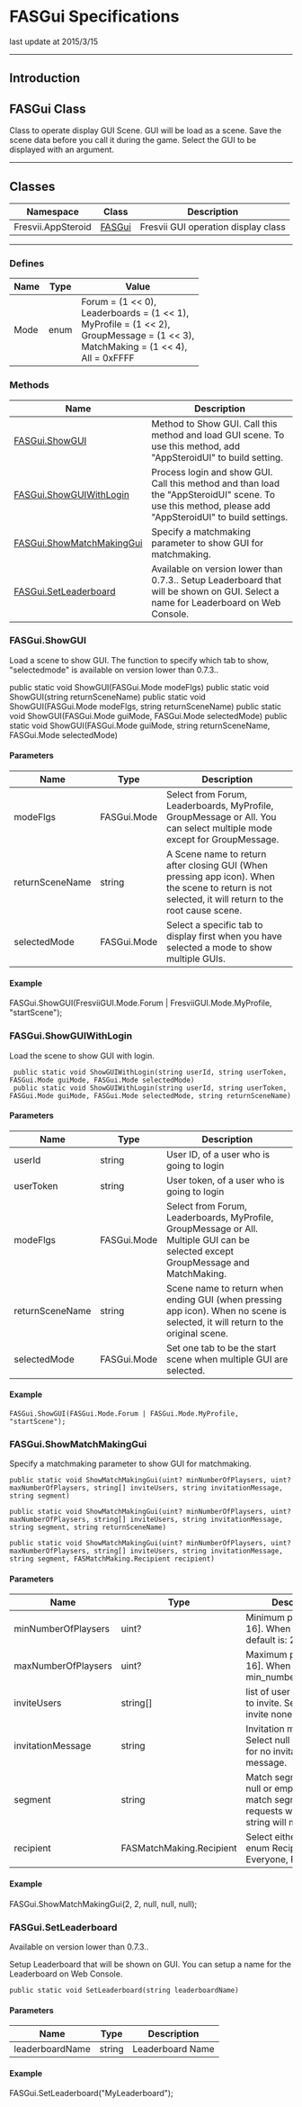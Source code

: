 # FASGui Specifications

last update at 2015/3/15

----------

## Introduction

## <a name ="FASGuiClass">FASGui Class</a>
Class to operate display GUI Scene. GUI will be load as a scene. Save the scene data before you call it during the game. Select the GUI to be displayed with an argument.

----------

## Classes

|Namespace|Class|Description|
|-------|------|-----|
|Fresvii.AppSteroid|[FASGui](#FASGuiClass)|Fresvii GUI operation display class |

----------

### Defines
|Name|Type|Value|
|------|-----|-----|
|Mode|enum|Forum = (1 << 0), <br> Leaderboards = (1 << 1), <br> MyProfile = (1 << 2), <br> GroupMessage = (1 << 3), <br>MatchMaking = (1 << 4), <br> All = 0xFFFF

### Methods

|Name|Description|
|------|-----|
|[FASGui.ShowGUI](#FASGui.ShowGUI)| Method to Show GUI. Call this method and load GUI scene. To use this method, add "AppSteroidUI" to build setting. |
|[FASGui.ShowGUIWithLogin](#FASGui.ShowGUIWithLogin)| Process login and show GUI. Call this method and than load the "AppSteroidUI" scene. To use this method, please add "AppSteroidUI" to build settings. |
|[FASGui.ShowMatchMakingGui](#FASGui.ShowMatchMakingGui)| Specify a matchmaking parameter to show GUI for matchmaking.|
|[FASGui.SetLeaderboard](#FASGui.SetLeaderboard)|Available on version lower than 0.7.3.. Setup Leaderboard that will be shown on GUI. Select a name for Leaderboard on Web Console. |

### <a name ="FASGui.ShowGUI">FASGui.ShowGUI</a>

Load a scene to show GUI. The function to specify which tab to show, "selectedmode" is available on version lower than 0.7.3..

   public static void ShowGUI(FASGui.Mode modeFlgs)
   public static void ShowGUI(string returnSceneName)
   public static void ShowGUI(FASGui.Mode modeFlgs, string returnSceneName)
   public static void ShowGUI(FASGui.Mode guiMode, FASGui.Mode selectedMode)
   public static void ShowGUI(FASGui.Mode guiMode, string returnSceneName, FASGui.Mode selectedMode)

#### Parameters
|Name|Type|Description|
|------|------|-----|
|modeFlgs|FASGui.Mode|Select from Forum, Leaderboards, MyProfile, GroupMessage or All. You can select multiple mode except for GroupMessage. |
|returnSceneName|string|A Scene name to return after closing GUI (When pressing app icon). When the scene to return is not selected, it will return to the root cause scene. |
|selectedMode|FASGui.Mode|Select a specific tab to display first when you have selected a mode to show multiple GUIs.|

#### Example

  FASGui.ShowGUI(FresviiGUI.Mode.Forum | FresviiGUI.Mode.MyProfile, "startScene");

### <a name ="FASGui.ShowGUIWithLogin">FASGui.ShowGUIWithLogin</a>

Load the scene to show GUI with login.

	 public static void ShowGUIWithLogin(string userId, string userToken, FASGui.Mode guiMode, FASGui.Mode selectedMode)
	 public static void ShowGUIWithLogin(string userId, string userToken, FASGui.Mode guiMode, FASGui.Mode selectedMode, string returnSceneName)

#### Parameters
|Name|Type|Description|
|------|------|-----|
|userId|string|User ID, of a user who is going to login|
|userToken|string|User token, of a user who is going to login|
|modeFlgs|FASGui.Mode|Select from Forum, Leaderboards, MyProfile, GroupMessage or All. Multiple GUI can be selected except GroupMessage and MatchMaking. |
|returnSceneName|string|Scene name to return when ending GUI (when pressing app icon). When no scene is selected, it will return to the original scene.|
|selectedMode|FASGui.Mode|Set one tab to be the start scene when multiple GUI are selected. |

#### Example
	
	FASGui.ShowGUI(FASGui.Mode.Forum | FASGui.Mode.MyProfile, "startScene");

### <a name ="FASGui.ShowMatchMakingGui">FASGui.ShowMatchMakingGui</a>

Specify a matchmaking parameter to show GUI for matchmaking.

	public static void ShowMatchMakingGui(uint? minNumberOfPlaysers, uint? maxNumberOfPlaysers, string[] inviteUsers, string invitationMessage, string segment)
	
	public static void ShowMatchMakingGui(uint? minNumberOfPlaysers, uint? maxNumberOfPlaysers, string[] inviteUsers, string invitationMessage, string segment, string returnSceneName)

	public static void ShowMatchMakingGui(uint? minNumberOfPlaysers, uint? maxNumberOfPlaysers, string[] inviteUsers, string invitationMessage, string segment, FASMatchMaking.Recipient recipient)

#### Parameters
|Name|Type|Description|
|------|------|-----|
|minNumberOfPlaysers|uint?|Minimum players [2 - 16]. When null, the default is: 2|
|maxNumberOfPlaysers|uint?|Maximum players [2 - 16]. When null, same as min_number_of_players.|
|inviteUsers|string[]|list of user id of players to invite. Select null to invite none|
|invitationMessage|string|Invitation message. Select null or empty text for no invitation message.|
|segment|string|Match segment. Select null or empty text for no match segment. Match requests with the same string will match.|
|recipient|FASMatchMaking.Recipient|Select either of the enum Recipient { Everyone, FriendOnly }|
#### Example

  FASGui.ShowMatchMakingGui(2, 2, null, null, null);


### <a name ="FASGui.SetLeaderboard">FASGui.SetLeaderboard</a>

Available on version lower than 0.7.3..

Setup Leaderboard that will be shown on GUI. You can setup a name for the Leaderboard on Web Console.

    public static void SetLeaderboard(string leaderboardName)

#### Parameters
|Name|Type|Description|
|------|------|-----|
|leaderboardName|string|Leaderboard Name|


#### Example

  FASGui.SetLeaderboard("MyLeaderboard");
